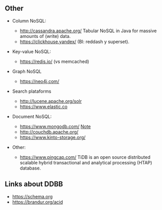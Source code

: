 Other
-----

* Column NoSQL:

  * http://cassandra.apache.org/  Tabular NoSQL in Java for massive amounts of (write) data.
  * https://clickhouse.yandex/ (BI: reddash y superset).

* Key-value NoSQL:

  * https://redis.io/ (vs memcached)

* Graph NoSQL

  * https://neo4j.com/

* Search plataforms

  * http://lucene.apache.org/solr
  * https://www.elastic.co

* Document NoSQL:

  * https://www.mongodb.com/ [Note](databases/mongo.md)
  * http://couchdb.apache.org/
  * https://www.kinto-storage.org/


* Other:

  * https://www.pingcap.com/ TiDB is an open source distributed scalable hybrid transactional and analytical processing (HTAP) database.


Links about DDBB
-----------------

* https://schema.org
* https://brandur.org/acid
